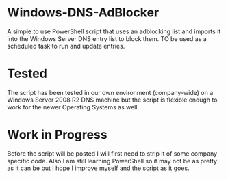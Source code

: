 # Windows-DNS-AdBlocker

A simple to use PowerShell script that uses an adblocking list and imports it into the Windows Server DNS entry list to block them. TO be used as a scheduled task to run and update entries. 

# Tested

The script has been tested in our own environment (company-wide) on a Windows Server 2008 R2 DNS machine but the script is flexible enough to work for the newer Operating Systems as well. 

# Work in Progress

Before the script will be posted I will first need to strip it of some company specific code. Also I am still learning PowerShell so it may not be as pretty as it can be but I hope I improve myself and the script as it goes.

